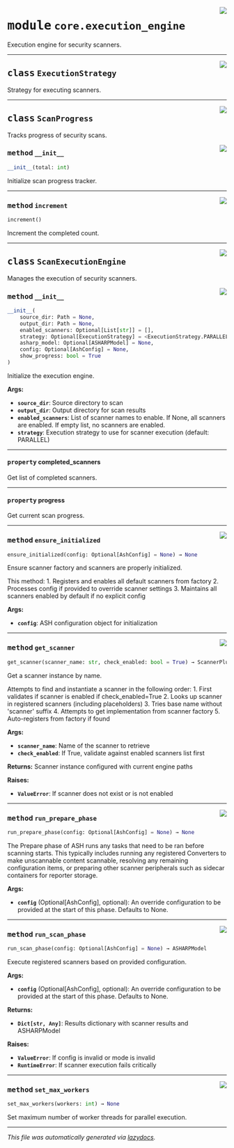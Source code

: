 <!-- markdownlint-disable -->

<a href="https://github.com/example/my-project/blob/main/src/automated_security_helper/core/execution_engine.py#L0"><img align="right" style="float:right;" src="https://img.shields.io/badge/-source-cccccc?style=flat-square"></a>

# <kbd>module</kbd> `core.execution_engine`
Execution engine for security scanners.



---

<a href="https://github.com/example/my-project/blob/main/src/automated_security_helper/core/execution_engine.py#L27"><img align="right" style="float:right;" src="https://img.shields.io/badge/-source-cccccc?style=flat-square"></a>

## <kbd>class</kbd> `ExecutionStrategy`
Strategy for executing scanners.





---

<a href="https://github.com/example/my-project/blob/main/src/automated_security_helper/core/execution_engine.py#L34"><img align="right" style="float:right;" src="https://img.shields.io/badge/-source-cccccc?style=flat-square"></a>

## <kbd>class</kbd> `ScanProgress`
Tracks progress of security scans.

<a href="https://github.com/example/my-project/blob/main/src/automated_security_helper/core/execution_engine.py#L37"><img align="right" style="float:right;" src="https://img.shields.io/badge/-source-cccccc?style=flat-square"></a>

### <kbd>method</kbd> `__init__`

```python
__init__(total: int)
```

Initialize scan progress tracker.




---

<a href="https://github.com/example/my-project/blob/main/src/automated_security_helper/core/execution_engine.py#L42"><img align="right" style="float:right;" src="https://img.shields.io/badge/-source-cccccc?style=flat-square"></a>

### <kbd>method</kbd> `increment`

```python
increment()
```

Increment the completed count.


---

<a href="https://github.com/example/my-project/blob/main/src/automated_security_helper/core/execution_engine.py#L47"><img align="right" style="float:right;" src="https://img.shields.io/badge/-source-cccccc?style=flat-square"></a>

## <kbd>class</kbd> `ScanExecutionEngine`
Manages the execution of security scanners.

<a href="https://github.com/example/my-project/blob/main/src/automated_security_helper/core/execution_engine.py#L50"><img align="right" style="float:right;" src="https://img.shields.io/badge/-source-cccccc?style=flat-square"></a>

### <kbd>method</kbd> `__init__`

```python
__init__(
    source_dir: Path = None,
    output_dir: Path = None,
    enabled_scanners: Optional[List[str]] = [],
    strategy: Optional[ExecutionStrategy] = <ExecutionStrategy.PARALLEL: 'parallel'>,
    asharp_model: Optional[ASHARPModel] = None,
    config: Optional[AshConfig] = None,
    show_progress: bool = True
)
```

Initialize the execution engine.



**Args:**

 - <b>`source_dir`</b>:  Source directory to scan
 - <b>`output_dir`</b>:  Output directory for scan results
 - <b>`enabled_scanners`</b>:  List of scanner names to enable. If None, all scanners are enabled.  If empty list, no scanners are enabled.
 - <b>`strategy`</b>:  Execution strategy to use for scanner execution (default: PARALLEL)


---

#### <kbd>property</kbd> completed_scanners

Get list of completed scanners.

---

#### <kbd>property</kbd> progress

Get current scan progress.



---

<a href="https://github.com/example/my-project/blob/main/src/automated_security_helper/core/execution_engine.py#L287"><img align="right" style="float:right;" src="https://img.shields.io/badge/-source-cccccc?style=flat-square"></a>

### <kbd>method</kbd> `ensure_initialized`

```python
ensure_initialized(config: Optional[AshConfig] = None) → None
```

Ensure scanner factory and scanners are properly initialized.

This method: 1. Registers and enables all default scanners from factory 2. Processes config if provided to override scanner settings 3. Maintains all scanners enabled by default if no explicit config



**Args:**

 - <b>`config`</b>:  ASH configuration object for initialization

---

<a href="https://github.com/example/my-project/blob/main/src/automated_security_helper/core/execution_engine.py#L177"><img align="right" style="float:right;" src="https://img.shields.io/badge/-source-cccccc?style=flat-square"></a>

### <kbd>method</kbd> `get_scanner`

```python
get_scanner(scanner_name: str, check_enabled: bool = True) → ScannerPluginBase
```

Get a scanner instance by name.

Attempts to find and instantiate a scanner in the following order: 1. First validates if scanner is enabled if check_enabled=True 2. Looks up scanner in registered scanners (including placeholders) 3. Tries base name without 'scanner' suffix 4. Attempts to get implementation from scanner factory 5. Auto-registers from factory if found



**Args:**

 - <b>`scanner_name`</b>:  Name of the scanner to retrieve
 - <b>`check_enabled`</b>:  If True, validate against enabled scanners list first



**Returns:**
 Scanner instance configured with current engine paths



**Raises:**

 - <b>`ValueError`</b>:  If scanner does not exist or is not enabled

---

<a href="https://github.com/example/my-project/blob/main/src/automated_security_helper/core/execution_engine.py#L312"><img align="right" style="float:right;" src="https://img.shields.io/badge/-source-cccccc?style=flat-square"></a>

### <kbd>method</kbd> `run_prepare_phase`

```python
run_prepare_phase(config: Optional[AshConfig] = None) → None
```

The Prepare phase of ASH runs any tasks that need to be ran before scanning starts. This typically includes running any registered Converters to make unscannable content scannable, resolving any remaining configuration items, or preparing other scanner peripherals such as sidecar containers for reporter storage.



**Args:**

 - <b>`config`</b> (Optional[AshConfig], optional):  An override configuration to be provided at the start of this phase. Defaults to None.

---

<a href="https://github.com/example/my-project/blob/main/src/automated_security_helper/core/execution_engine.py#L329"><img align="right" style="float:right;" src="https://img.shields.io/badge/-source-cccccc?style=flat-square"></a>

### <kbd>method</kbd> `run_scan_phase`

```python
run_scan_phase(config: Optional[AshConfig] = None) → ASHARPModel
```

Execute registered scanners based on provided configuration.



**Args:**

 - <b>`config`</b> (Optional[AshConfig], optional):  An override configuration to be provided at the start of this phase. Defaults to None.



**Returns:**

 - <b>`Dict[str, Any]`</b>:  Results dictionary with scanner results and ASHARPModel



**Raises:**

 - <b>`ValueError`</b>:  If config is invalid or mode is invalid
 - <b>`RuntimeError`</b>:  If scanner execution fails critically

---

<a href="https://github.com/example/my-project/blob/main/src/automated_security_helper/core/execution_engine.py#L779"><img align="right" style="float:right;" src="https://img.shields.io/badge/-source-cccccc?style=flat-square"></a>

### <kbd>method</kbd> `set_max_workers`

```python
set_max_workers(workers: int) → None
```

Set maximum number of worker threads for parallel execution.




---

_This file was automatically generated via [lazydocs](https://github.com/ml-tooling/lazydocs)._
